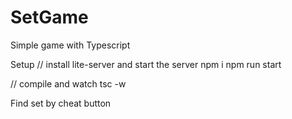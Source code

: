 # SetGame
Simple game with Typescript

Setup
// install lite-server and start the server
npm i
npm run start

// compile and watch
tsc -w

Find set by cheat button





